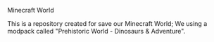 Minecraft World

  This is a repository created for save our Minecraft World;
 We using a modpack called "Prehistoric World - Dinosaurs & Adventure".  
